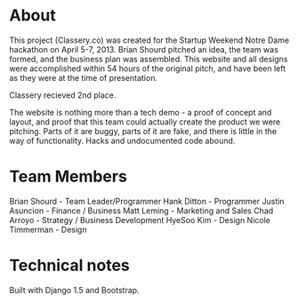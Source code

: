 About
=====

This project (Classery.co) was created for the Startup Weekend Notre
Dame hackathon on April 5-7, 2013. Brian Shourd pitched an idea, the
team was formed, and the business plan was assembled. This website and
all designs were accomplished within 54 hours of the original pitch, and
have been left as they were at the time of presentation.

Classery recieved 2nd place.

The website is nothing more than a tech demo - a proof of concept and
layout, and proof that this team could actually create the product we
were pitching. Parts of it are buggy, parts of it are fake, and there is
little in the way of functionality. Hacks and undocumented code abound.

Team Members
============

Brian Shourd - Team Leader/Programmer
Hank Ditton - Programmer
Justin Asuncion - Finance / Business 
Matt Leming - Marketing and Sales
Chad Arroyo - Strategy / Business Development
HyeSoo Kim - Design 
Nicole Timmerman - Design

Technical notes
===============

Built with Django 1.5 and Bootstrap.

